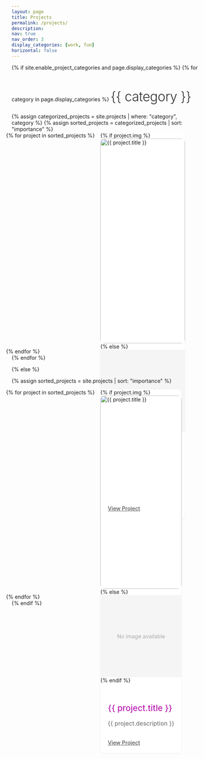 ```yaml
---
layout: page
title: Projects
permalink: /projects/
description: 
nav: true
nav_order: 3
display_categories: [work, fun]
horizontal: false
---
```


<!-- Custom CSS for the projects page -->
<style>
  /* Base styles */
  .projects {
    max-width: 1200px;
    margin: 0 auto;
  }
  
  /* Category styles */
  .category {
    font-size: 2.2rem;
    font-weight: 300;
    letter-spacing: -0.5px;
    margin: 3rem 0 1.5rem;
    color: #333;
    position: relative;
    display: inline-block;
  }
  
  /* Project cards */
  .project-card {
    background: #fff;
    border-radius: 10px;
    padding: 0;
    margin-bottom: 40px;
    box-shadow: 0 1px 3px rgba(0,0,0,0.08);
    transition: all 0.2s ease;
    overflow: hidden;
  }
  
  .project-card:hover {
    box-shadow: 0 5px 15px rgba(0,0,0,0.1);
    transform: translateY(-2px);
  }
  
  .project-card img {
    width: 100%;
    display: block;
    border-radius: 10px;
    transition: all 0.3s ease;
  }
  
  .project-card:hover img {
    transform: scale(1.25);
  }
  
  .project-card .card-body {
    padding: 20px;
  }
  
  .project-card .card-title {
    font-size: 1.4rem;
    font-weight: 500;
    margin-bottom: 10px;
    color: #ba1db1;
  }
  
  .project-card .card-text {
    font-size: 1rem;
    color: #666;
    line-height: 1.5;
  }
  
  /* Grid adjustments */
  .projects .row {
    display: flex;
    flex-wrap: wrap;
    margin-right: -15px;
    margin-left: -15px;
  }
  
  .projects .col {
    padding: 0 15px;
    margin-bottom: 30px;
  }
  
  /* Category indicators */
  .category-indicator {
    display: inline-block;
    padding: 3px 8px;
    font-size: 0.75rem;
    text-transform: uppercase;
    letter-spacing: 1px;
    border-radius: 10px;
    margin-bottom: 10px;
  }
  
  .category-indicator.work {
    background-color: rgba(59, 130, 246, 0.1);
    color: rgb(37, 99, 235);
  }
  
  .category-indicator.fun {
    background-color: rgba(16, 185, 129, 0.1);
    color: rgb(5, 150, 105);
  }
  
  /* Simple hover effects */
  .view-project {
    display: inline-block;
    margin-top: 15px;
    font-size: 0.9rem;
    color: #555;
    font-weight: 500;
    position: relative;
    transition: all 0.2s ease;
  }
  
  .view-project::after {
    content: '';
    position: absolute;
    width: 100%;
    height: 1px;
    bottom: -2px;
    left: 0;
    background-color: #555;
    transform: scaleX(0);
    transform-origin: bottom right;
    transition: transform 0.3s ease;
  }
  
  .view-project:hover {
    color: #000;
  }
  
  .view-project:hover::after {
    transform: scaleX(1);
    transform-origin: bottom left;
  }
  
  /* Image placeholder styling */
  .image-placeholder {
    background: #f5f5f5;
    height: 220px;
    display: flex;
    align-items: center;
    justify-content: center;
    color: #aaa;
    font-size: 0.9rem;
  }
</style>

<!-- pages/projects.md -->
<div class="projects">
{% if site.enable_project_categories and page.display_categories %}
  <!-- Display categorized projects -->
  {% for category in page.display_categories %}
  <a id="{{ category }}" href=".#{{ category }}">
    <h2 class="category">{{ category }}</h2>
  </a>
  {% assign categorized_projects = site.projects | where: "category", category %}
  {% assign sorted_projects = categorized_projects | sort: "importance" %}
  
  <!-- Generate custom cards for each project -->
  <div class="row">
    {% for project in sorted_projects %}
    <div class="col col-sm-12 col-md-6 col-lg-4">
      <div class="project-card">
        {% if project.img %}
        <a href="{{ project.url | relative_url }}">
          <img src="{{ project.img | relative_url }}" alt="{{ project.title }}" />
        </a>
        {% else %}
        <div class="image-placeholder">No image available</div>
        {% endif %}
        <div class="card-body">
          <span class="category-indicator {{ project.category }}">{{ project.category }}</span>
          <h3 class="card-title">{{ project.title }}</h3>
          <p class="card-text">{{ project.description }}</p>
          <a href="{{ project.url | relative_url }}" class="view-project">View Project</a>
        </div>
      </div>
    </div>
    {% endfor %}
  </div>
  {% endfor %}

{% else %}

<!-- Display projects without categories -->
{% assign sorted_projects = site.projects | sort: "importance" %}

<div class="row">
  {% for project in sorted_projects %}
  <div class="col col-sm-12 col-md-6 col-lg-4">
    <div class="project-card">
      {% if project.img %}
      <a href="{{ project.url | relative_url }}">
        <img src="{{ project.img | relative_url }}" alt="{{ project.title }}" />
      </a>
      {% else %}
      <div class="image-placeholder">No image available</div>
      {% endif %}
      <div class="card-body">
        <h3 class="card-title">{{ project.title }}</h3>
        <p class="card-text">{{ project.description }}</p>
        <a href="{{ project.url | relative_url }}" class="view-project">View Project</a>
      </div>
    </div>
  </div>
  {% endfor %}
</div>
{% endif %}
</div>